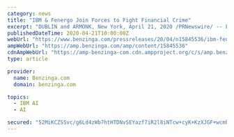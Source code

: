```yaml
---
category: news
title: "IBM & Fenergo Join Forces to Fight Financial Crime"
excerpt: "DUBLIN and ARMONK, New York, April 21, 2020 /PRNewswire/ -- Fenergo, the leading provider of digital transformation, customer journey and client lifecycle management"
publishedDateTime: 2020-04-21T10:00:00Z
webUrl: "https://www.benzinga.com/pressreleases/20/04/n15845536/ibm-fenergo-join-forces-to-fight-financial-crime"
ampWebUrl: "https://amp.benzinga.com/amp/content/15845536"
cdnAmpWebUrl: "https://amp-benzinga-com.cdn.ampproject.org/c/s/amp.benzinga.com/amp/content/15845536"
type: article

provider:
  name: Benzinga.com
  domain: benzinga.com

topics:
  - IBM AI
  - AI

secured: "52MiKCZSSvc/g6Ld4zWb7htHTDNvSEYazf7iR2l8iNTcw+cyK+KzXJGF+wcmb1DL7YqSHUDaxHBqqZbHEFbnKDZV9wP5c1449sBa8hH5TjO2/lTBL7vkywhr9QtBY1yG3MBBNy3r5BDm4HH3agaCLrE1NQ4gaexlUyGHEUVxKPortoTJymcjngh7R9PUEFkDVHA1wVC3TKsM01WLWJENkC0jGPyx4xyEbiW5EXrhGKqzgVRmcu5p+rF03p2maYT024BNJmD7EHbASE+8D6cw4WOxWW2AaGOgCmumVnir+ISMZpLfvh1lv6CfdRqDI5rL;9SQ4WVLb257+nRg96CX29A=="
---
```


